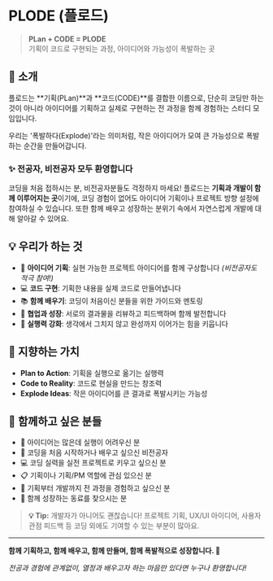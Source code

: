 # PLODE (플로드)

> **PLan + CODE = PLODE**  
> 기획이 코드로 구현되는 과정, 아이디어와 가능성이 폭발하는 곳

## 🚀 소개

플로드는 **기획(PLan)**과 **코드(CODE)**를 결합한 이름으로, 단순히 코딩만 하는 것이 아니라 아이디어를 기획하고 실제로 구현하는 전 과정을 함께 경험하는 스터디 모임입니다.

우리는 '폭발하다(Explode)'라는 의미처럼, 작은 아이디어가 모여 큰 가능성으로 폭발하는 순간을 만들어갑니다.

### ✨ 전공자, 비전공자 모두 환영합니다

코딩을 처음 접하시는 분, 비전공자분들도 걱정하지 마세요! 플로드는 **기획과 개발이 함께 이루어지는 곳**이기에, 코딩 경험이 없어도 아이디어 기획이나 프로젝트 방향 설정에 참여하실 수 있습니다. 또한 함께 배우고 성장하는 분위기 속에서 자연스럽게 개발에 대해 알아갈 수 있어요.

## 💡 우리가 하는 것

- 📝 **아이디어 기획**: 실현 가능한 프로젝트 아이디어를 함께 구상합니다 _(비전공자도 적극 참여!)_
- 💻 **코드 구현**: 기획한 내용을 실제 코드로 만들어냅니다
- 📚 **함께 배우기**: 코딩이 처음이신 분들을 위한 가이드와 멘토링
- 🤝 **협업과 성장**: 서로의 결과물을 리뷰하고 피드백하며 함께 발전합니다
- 🎯 **실행력 강화**: 생각에서 그치지 않고 완성까지 이어가는 힘을 키웁니다

## 🎯 지향하는 가치

- **Plan to Action**: 기획을 실행으로 옮기는 실행력
- **Code to Reality**: 코드로 현실을 만드는 창조력
- **Explode Ideas**: 작은 아이디어를 큰 결과로 폭발시키는 가능성

## 👥 함께하고 싶은 분들

- 💭 아이디어는 많은데 실행이 어려우신 분
- 🌱 코딩을 처음 시작하거나 배우고 싶으신 비전공자
- 💻 코딩 실력을 실전 프로젝트로 키우고 싶으신 분
- 📋 기획이나 기획/PM 역할에 관심 있으신 분
- 🚀 기획부터 개발까지 전 과정을 경험하고 싶으신 분
- 🤝 함께 성장하는 동료를 찾으시는 분

> **💡 Tip:** 개발자가 아니어도 괜찮습니다! 프로젝트 기획, UX/UI 아이디어, 사용자 관점 피드백 등 코딩 외에도 기여할 수 있는 부분이 많아요.

---

**함께 기획하고, 함께 배우고, 함께 만들며, 함께 폭발적으로 성장합니다. 🚀**

_전공과 경험에 관계없이, 열정과 배우고자 하는 마음만 있다면 누구나 환영합니다!_
